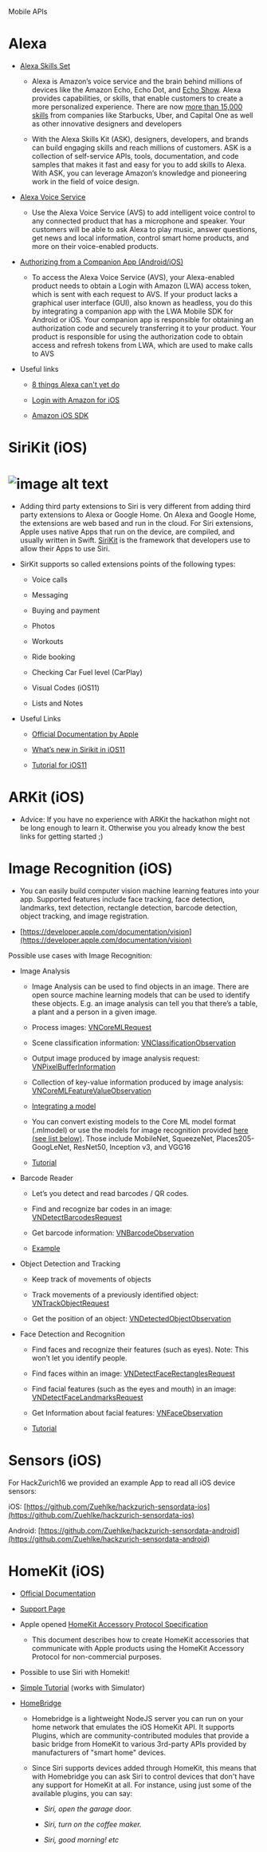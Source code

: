 Mobile APIs

# Alexa

* [Alexa Skills Set](https://developer.amazon.com/alexa-skills-kit)

    * Alexa is Amazon’s voice service and the brain behind millions of devices like the Amazon Echo, Echo Dot, and [Echo Show](https://developer.amazon.com/echo-show). Alexa provides capabilities, or skills, that enable customers to create a more personalized experience. There are now [more than 15,000 skills](https://www.amazon.com/alexa-skills/b/ref=skillsrw_surl?ie=UTF8&node=13727921011) from companies like Starbucks, Uber, and Capital One as well as other innovative designers and developers

    * With the Alexa Skills Kit (ASK), designers, developers, and brands can build engaging skills and reach millions of customers. ASK is a collection of self-service APIs, tools, documentation, and code samples that makes it fast and easy for you to add skills to Alexa. With ASK, you can leverage Amazon’s knowledge and pioneering work in the field of voice design.

* [Alexa Voice Service](https://developer.amazon.com/alexa-voice-service)

    * Use the Alexa Voice Service (AVS) to add intelligent voice control to any connected product that has a microphone and speaker. Your customers will be able to ask Alexa to play music, answer questions, get news and local information, control smart home products, and more on their voice-enabled products.

* [Authorizing from a Companion App (Android/iOS)](https://developer.amazon.com/public/solutions/alexa/alexa-voice-service/docs/authorizing-your-alexa-enabled-product-from-an-android-or-ios-mobile-app)

    * To access the Alexa Voice Service (AVS), your Alexa-enabled product needs to obtain a Login with Amazon (LWA) access token, which is sent with each request to AVS. If your product lacks a graphical user interface (GUI), also known as headless, you do this by integrating a companion app with the LWA Mobile SDK for Android or iOS. Your companion app is responsible for obtaining an authorization code and securely transferring it to your product. Your product is responsible for using the authorization code to obtain access and refresh tokens from LWA, which are used to make calls to AVS

* Useful links

    * [8 things Alexa can't yet do](https://www.cnet.com/how-to/things-alexa-cant-do-yet/)

    * [Login with Amazon for iOS](https://developer.amazon.com/public/apis/engage/login-with-amazon/content/ios_docs)

    * [Amazon iOS SDK](https://developer.amazon.com/ios)

# SiriKit (iOS)

# ![image alt text](img/SiriKit.png)

* Adding third party extensions to Siri is very different from adding third party extensions to Alexa or Google Home. On Alexa and Google Home, the extensions are web based and run in the cloud. For Siri extensions, Apple uses native Apps that run on the device, are compiled, and usually written in Swift. [SiriKit](https://developer.apple.com/sirikit/) is the framework that developers use to allow their Apps to use Siri.

* SirKit supports so called extensions points of the following types:

    * Voice calls

    * Messaging

    * Buying and payment

    * Photos

    * Workouts

    * Ride booking

    * Checking Car Fuel level (CarPlay)

    * Visual Codes (iOS11)

    * Lists and Notes

* Useful Links

    * [Official Documentation by Apple](https://developer.apple.com/sirikit/)

    * [What’s new in Sirikit in iOS11](https://devstreaming-cdn.apple.com/videos/wwdc/2017/214bugobsy7xw94v/214/214_whats_new_in_sirikit.pdf)

    * [Tutorial for iOS11](https://martinmitrevski.com/2017/06/24/creating-lists-with-sirikit-on-ios11/)

# ARKit (iOS)

* Advice: If you have no experience with ARKit the hackathon might not be long enough to learn it. Otherwise you you already know the best links for getting started ;)

# Image Recognition (iOS)

* You can easily build computer vision machine learning features into your app. Supported features include face tracking, face detection, landmarks, text detection, rectangle detection, barcode detection, object tracking, and image registration.

* [https://developer.apple.com/documentation/vision](https://developer.apple.com/documentation/vision)

Possible use cases with Image Recognition:

* Image Analysis

    * Image Analysis can be used to find objects in an image. There are open source machine learning models that can be used to identify these objects. E.g. an image analysis can tell you that there’s a table, a plant and a person in a given image.

    * Process images: [VNCoreMLRequest](https://developer.apple.com/documentation/vision/vncoremlrequest)

    * Scene classification information: [VNClassificationObservation](https://developer.apple.com/documentation/vision/vnclassificationobservation)

    * Output image produced by image analysis request: [VNPixelBufferInformation](https://developer.apple.com/documentation/vision/vnpixelbufferobservation)

    * Collection of key-value information produced by image analysis: [VNCoreMLFeatureValueObservation](https://developer.apple.com/documentation/vision/vncoremlfeaturevalueobservation)

    * [Integrating a model](https://developer.apple.com/documentation/coreml/integrating_a_core_ml_model_into_your_app)

    * You can convert existing models to the Core ML model format (.mlmodel) or use the models for image recognition provided [here (see list below)](https://developer.apple.com/machine-learning/). Those include MobileNet, SqueezeNet, Places205-GoogLeNet, ResNet50, Inception v3, and VGG16

    * [Tutorial](https://www.raywenderlich.com/164213/coreml-and-vision-machine-learning-in-ios-11-tutorial)

* Barcode Reader

    * Let’s you detect and read barcodes / QR codes.

    * Find and recognize bar codes in an image: [VNDetectBarcodesRequest](https://developer.apple.com/documentation/vision/vndetectbarcodesrequest)

    * Get barcode information: [VNBarcodeObservation](https://developer.apple.com/documentation/vision/vnbarcodeobservation)

    * [Example](https://github.com/hansemannn/iOS11-QR-Code-Example)

* Object Detection and Tracking

    * Keep track of movements of objects

    * Track movements of a previously identified object: [VNTrackObjectRequest](https://developer.apple.com/documentation/vision/vntrackobjectrequest)

    * Get the position of an object: [VNDetectedObjectObservation](https://developer.apple.com/documentation/vision/vndetectedobjectobservation)

* Face Detection and Recognition

    * Find faces and recognize their features (such as eyes). Note: This won’t let you identify people.

    * Find faces within an image: [VNDetectFaceRectanglesRequest](https://developer.apple.com/documentation/vision/vndetectfacerectanglesrequest)

    * Find facial features (such as the eyes and mouth) in an image: [VNDetectFaceLandmarksRequest](https://developer.apple.com/documentation/vision/vndetectfacelandmarksrequest)

    * Get Information about facial features: [VNFaceObservation](https://developer.apple.com/documentation/vision/vnfaceobservation)

    * [Tutorial](https://www.thedroidsonroids.com/blog/face-and-faces-landmarks-detection-using-vision-framework-in-ios-11)

# Sensors (iOS)

For HackZurich16 we provided an example App to read all iOS device sensors:

iOS: [https://github.com/Zuehlke/hackzurich-sensordata-ios](https://github.com/Zuehlke/hackzurich-sensordata-ios)

Android: [https://github.com/Zuehlke/hackzurich-sensordata-android](https://github.com/Zuehlke/hackzurich-sensordata-android) 

# HomeKit (iOS)

* [Official Documentation](https://developer.apple.com/homekit/)

* [Support Page](https://developer.apple.com/support/homekit-accessory-protocol/)

* Apple opened [HomeKit Accessory Protocol Specification](https://developer.apple.com//homekit/specification/)

    * This document describes how to create HomeKit accessories that communicate with Apple products using the HomeKit Accessory Protocol for non-commercial purposes.

* Possible to use Siri with Homekit!

* [Simple Tutorial](https://littlebitesofcocoa.com/topics/9-tools) (works with Simulator)

* [HomeBridge](https://github.com/nfarina/homebridge) 

    * Homebridge is a lightweight NodeJS server you can run on your home network that emulates the iOS HomeKit API. It supports Plugins, which are community-contributed modules that provide a basic bridge from HomeKit to various 3rd-party APIs provided by manufacturers of "smart home" devices.

    * Since Siri supports devices added through HomeKit, this means that with Homebridge you can ask Siri to control devices that don't have any support for HomeKit at all. For instance, using just some of the available plugins, you can say:

        * *Siri, open the garage door.*

        * *Siri, turn on the coffee maker.*

        * *Siri, good morning! etc*

